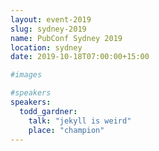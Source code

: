 ```yaml
---
layout: event-2019
slug: sydney-2019
name: PubConf Sydney 2019
location: sydney
date: 2019-10-18T07:00:00+15:00

#images

#speakers
speakers:
  todd_gardner:
    talk: "jekyll is weird"
    place: "champion"
---
```

